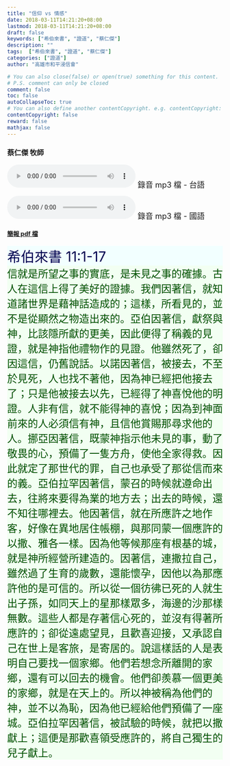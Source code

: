 ```yaml
---
title: "信仰 vs 情感"
date: 2018-03-11T14:21:20+08:00
lastmod: 2018-03-11T14:21:20+08:00
draft: false
keywords: ["希伯來書", "證道", "蔡仁傑"]
description: ""
tags:  ["希伯來書", "證道", "蔡仁傑"]
categories: ["證道"]
author: "高雄市和平浸信會"

# You can also close(false) or open(true) something for this content.
# P.S. comment can only be closed
comment: false
toc: false
autoCollapseToc: true
# You can also define another contentCopyright. e.g. contentCopyright: "This is another copyright."
contentCopyright: false
reward: false
mathjax: false
---
```


### 蔡仁傑 牧師

<audio controls src="https://hbc.nctu.me/mp3-s/s20180311t.mp3"></audio><font size="4"> 錄音 mp3 檔 - 台語</font>

<audio controls src="https://hbc.nctu.me/mp3-s/s20180311c.mp3"></audio><font size="4"> 錄音 mp3 檔 - 國語</font>

#### [簡報 pdf 檔](/pdf-s/s20180311.pdf "信仰 vs 情感")

<div style="background-color:#F2FFFF"><font size="6", color="#000050">
希伯來書 11:1-17
</font>
</div>

<div style="background-color:#F2FFF2"><font size="5", color="005000">
信就是所望之事的實底，是未見之事的確據。古人在這信上得了美好的證據。我們因著信，就知道諸世界是藉神話造成的；這樣，所看見的，並不是從顯然之物造出來的。亞伯因著信，獻祭與神，比該隱所獻的更美，因此便得了稱義的見證，就是神指他禮物作的見證。他雖然死了，卻因這信，仍舊說話。以諾因著信，被接去，不至於見死，人也找不著他，因為神已經把他接去了；只是他被接去以先，已經得了神喜悅他的明證。人非有信，就不能得神的喜悅；因為到神面前來的人必須信有神，且信他賞賜那尋求他的人。挪亞因著信，既蒙神指示他未見的事，動了敬畏的心，預備了一隻方舟，使他全家得救。因此就定了那世代的罪，自己也承受了那從信而來的義。亞伯拉罕因著信，蒙召的時候就遵命出去，往將來要得為業的地方去；出去的時候，還不知往哪裡去。他因著信，就在所應許之地作客，好像在異地居住帳棚，與那同蒙一個應許的以撒、雅各一樣。因為他等候那座有根基的城，就是神所經營所建造的。因著信，連撒拉自己，雖然過了生育的歲數，還能懷孕，因他以為那應許他的是可信的。所以從一個彷彿已死的人就生出子孫，如同天上的星那樣眾多，海邊的沙那樣無數。這些人都是存著信心死的，並沒有得著所應許的；卻從遠處望見，且歡喜迎接，又承認自己在世上是客旅，是寄居的。說這樣話的人是表明自己要找一個家鄉。他們若想念所離開的家鄉，還有可以回去的機會。他們卻羨慕一個更美的家鄉，就是在天上的。所以神被稱為他們的神，並不以為恥，因為他已經給他們預備了一座城。亞伯拉罕因著信，被試驗的時候，就把以撒獻上；這便是那歡喜領受應許的，將自己獨生的兒子獻上。
</font>
</div>
